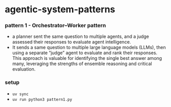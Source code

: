 # agentic-system-patterns

### pattern 1 - Orchestrator–Worker pattern
 -  a planner sent the same question to multiple agents, and a judge assessed their responses to evaluate agent intelligence.
 -  It sends a same question to multiple large language models (LLMs), then using a separate “judge” agent to evaluate and rank their responses. 
   This approach is valuable for identifying the single best answer among many, leveraging the strengths of ensemble reasoning and critical evaluation.










### setup



- `uv sync`
-  `uv run python3 pattern1.py `
